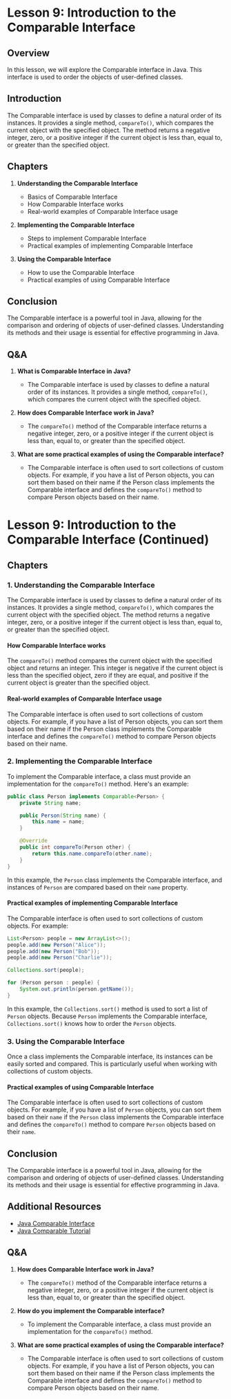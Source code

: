 # Lesson 9: Introduction to the Comparable Interface

## Overview

In this lesson, we will explore the Comparable interface in Java. This interface is used to order the objects of user-defined classes.

## Introduction

The Comparable interface is used by classes to define a natural order of its instances. It provides a single method, `compareTo()`, which compares the current object with the specified object. The method returns a negative integer, zero, or a positive integer if the current object is less than, equal to, or greater than the specified object.

## Chapters

1. **Understanding the Comparable Interface**
   - Basics of Comparable Interface
   - How Comparable Interface works
   - Real-world examples of Comparable Interface usage

2. **Implementing the Comparable Interface**
   - Steps to implement Comparable Interface
   - Practical examples of implementing Comparable Interface

3. **Using the Comparable Interface**
   - How to use the Comparable Interface
   - Practical examples of using Comparable Interface

## Conclusion

The Comparable interface is a powerful tool in Java, allowing for the comparison and ordering of objects of user-defined classes. Understanding its methods and their usage is essential for effective programming in Java.

## Q&A

1. **What is Comparable Interface in Java?**
   - The Comparable interface is used by classes to define a natural order of its instances. It provides a single method, `compareTo()`, which compares the current object with the specified object.

2. **How does Comparable Interface work in Java?**
   - The `compareTo()` method of the Comparable interface returns a negative integer, zero, or a positive integer if the current object is less than, equal to, or greater than the specified object.

3. **What are some practical examples of using the Comparable interface?**
   - The Comparable interface is often used to sort collections of custom objects. For example, if you have a list of Person objects, you can sort them based on their name if the Person class implements the Comparable interface and defines the `compareTo()` method to compare Person objects based on their name.

# Lesson 9: Introduction to the Comparable Interface (Continued)

## Chapters

### 1. Understanding the Comparable Interface

The Comparable interface is used by classes to define a natural order of its instances. It provides a single method, `compareTo()`, which compares the current object with the specified object. The method returns a negative integer, zero, or a positive integer if the current object is less than, equal to, or greater than the specified object.

#### How Comparable Interface works

The `compareTo()` method compares the current object with the specified object and returns an integer. This integer is negative if the current object is less than the specified object, zero if they are equal, and positive if the current object is greater than the specified object.

#### Real-world examples of Comparable Interface usage

The Comparable interface is often used to sort collections of custom objects. For example, if you have a list of Person objects, you can sort them based on their name if the Person class implements the Comparable interface and defines the `compareTo()` method to compare Person objects based on their name.

### 2. Implementing the Comparable Interface

To implement the Comparable interface, a class must provide an implementation for the `compareTo()` method. Here's an example:

```java
public class Person implements Comparable<Person> {
    private String name;

    public Person(String name) {
        this.name = name;
    }

    @Override
    public int compareTo(Person other) {
        return this.name.compareTo(other.name);
    }
}
```

In this example, the `Person` class implements the Comparable interface, and instances of `Person` are compared based on their `name` property.

#### Practical examples of implementing Comparable Interface

The Comparable interface is often used to sort collections of custom objects. For example:

```java
List<Person> people = new ArrayList<>();
people.add(new Person("Alice"));
people.add(new Person("Bob"));
people.add(new Person("Charlie"));

Collections.sort(people);

for (Person person : people) {
    System.out.println(person.getName());
}
```

In this example, the `Collections.sort()` method is used to sort a list of `Person` objects. Because `Person` implements the Comparable interface, `Collections.sort()` knows how to order the `Person` objects.

### 3. Using the Comparable Interface

Once a class implements the Comparable interface, its instances can be easily sorted and compared. This is particularly useful when working with collections of custom objects.

#### Practical examples of using Comparable Interface

The Comparable interface is often used to sort collections of custom objects. For example, if you have a list of `Person` objects, you can sort them based on their `name` if the `Person` class implements the Comparable interface and defines the `compareTo()` method to compare `Person` objects based on their `name`.

## Conclusion

The Comparable interface is a powerful tool in Java, allowing for the comparison and ordering of objects of user-defined classes. Understanding its methods and their usage is essential for effective programming in Java.

## Additional Resources

- [Java Comparable Interface](https://www.javatpoint.com/java-comparable-interface)
- [Java Comparable Tutorial](https://www.tutorialspoint.com/java/java_using_comparable.htm)

## Q&A

1. **How does Comparable Interface work in Java?**
   - The `compareTo()` method of the Comparable interface returns a negative integer, zero, or a positive integer if the current object is less than, equal to, or greater than the specified object.

2. **How do you implement the Comparable interface?**
   - To implement the Comparable interface, a class must provide an implementation for the `compareTo()` method.

3. **What are some practical examples of using the Comparable interface?**
   - The Comparable interface is often used to sort collections of custom objects. For example, if you have a list of Person objects, you can sort them based on their name if the Person class implements the Comparable interface and defines the `compareTo()` method to compare Person objects based on their name.
